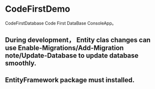 # CodeFirstDemo
CodeFirstDatabase Code First DataBase ConsoleApp。 
## During development， Entity clas changes can use  Enable-Migrations/Add-Migration note/Update-Database to update database smoothly.
## EntityFramework package must installed.
